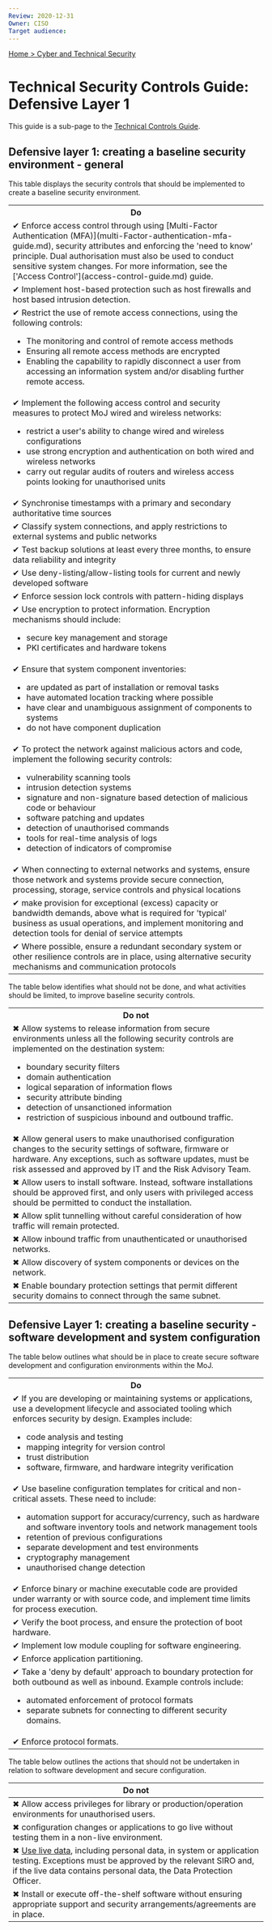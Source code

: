 ```yaml
---
Review: 2020-12-31
Owner: CISO
Target audience:
---
```


[Home > Cyber and Technical Security](home-security-policies-guides.md)

# Technical Security Controls Guide: Defensive Layer 1

This guide is a sub-page to the [Technical Controls Guide](technical-security-controls-guide.md).

## Defensive layer 1: creating a baseline security environment - general

This table displays the security controls that should be implemented to create a baseline security environment.

<table>
<tr><th>Do</th></tr>
<tr><td>✔ Enforce access control through using [Multi-Factor Authentication (MFA)](multi-Factor-authentication-mfa-guide.md), security attributes and enforcing the 'need to know' principle. Dual authorisation must also be used to conduct sensitive system changes. For more information, see the ['Access Control'](access-control-guide.md) guide.</td></tr>
<tr><td>✔ Implement host-based protection such as host firewalls and host based intrusion detection.</td></tr>
<tr><td>✔ Restrict the use of remote access connections, using the following controls:
<ul>
<li>The monitoring and control of remote access methods</li>
<li>Ensuring all remote access methods are encrypted</li>
<li>Enabling the capability to rapidly disconnect a user from accessing an information system and/or disabling further remote access.</li></ul></td></tr>
<tr><td>✔ Implement the following access control and security measures to protect MoJ wired and wireless networks:
<ul>
<li>restrict a user's ability to change wired and wireless configurations</li>
<li>use strong encryption and authentication on both wired and wireless networks</li>
<li>carry out regular audits of routers and wireless access points looking for unauthorised units</li>
</ul></td></tr>
<tr><td>✔ Synchronise timestamps with a primary and secondary authoritative time sources</td></tr>
<tr><td>✔ Classify system connections, and apply restrictions to external systems and public networks</td></tr>
<tr><td>✔ Test backup solutions at least every three months, to ensure data reliability and integrity</td></tr>
<tr><td>✔ Use deny-listing/allow-listing tools for current and newly developed software</td></tr>
<tr><td>✔ Enforce session lock controls with pattern-hiding displays</td></tr>
<tr><td>✔ Use encryption to protect information. Encryption mechanisms should include:
<ul>
<li>secure key management and storage</li>
<li>PKI certificates and hardware tokens</li></ul></td></tr>
<tr><td>✔ Ensure that system component inventories:
<ul>
<li>are updated as part of installation or removal tasks</li>
<li>have automated location tracking where possible</li>
<li>have clear and unambiguous assignment of components to systems</li>
<li>do not have component duplication</li></ul></td></tr>
<tr><td>✔ To protect the network against malicious actors and code, implement the following security controls:
<ul>
<li>vulnerability scanning tools</li>
<li>intrusion detection systems</li>
<li>signature and non-signature based detection of malicious code or behaviour</li>
<li>software patching and updates</li>
<li>detection of unauthorised commands</li>
<li>tools for real-time analysis of logs</li>
<li>detection of indicators of compromise</li></ul></td></tr>
<tr><td>✔ When connecting to external networks and systems, ensure those network and systems provide secure connection, processing, storage, service controls and physical locations</td></tr>
<tr><td>✔ make provision for exceptional (excess) capacity or bandwidth demands, above what is required for 'typical' business as usual operations, and implement monitoring and detection tools for denial of service attempts</td></tr>
<tr><td>✔ Where possible, ensure a redundant secondary system or other resilience controls are in place, using alternative security mechanisms and communication protocols</td></tr>
</table>

The table below identifies what should not be done, and what activities should be limited, to improve baseline security controls.

<table>
<tr><th>Do not</th></tr>
<tr><td>✖ Allow systems to release information from secure environments unless all the following security controls are implemented on the destination system:
<ul>
<li>boundary security filters</li>
<li>domain authentication</li>
<li>logical separation of information flows</li>
<li>security attribute binding</li>
<li>detection of unsanctioned information</li>
<li>restriction of suspicious inbound and outbound traffic.</li></ul></td></tr>
<tr><td>✖ Allow general users to make unauthorised configuration changes to the security settings of software, firmware or hardware. Any exceptions, such as software updates, must be risk assessed and approved by IT and the Risk Advisory Team.</td></tr>
<tr><td>✖ Allow users to install software. Instead, software installations should be approved first, and only users with privileged access should be permitted to conduct the installation.</td></tr>
<tr><td>✖ Allow split tunnelling without careful consideration of how traffic will remain protected.</td></tr>
<tr><td>✖ Allow inbound traffic from unauthenticated or unauthorised networks.</td></tr>
<tr><td>✖ Allow discovery of system components or devices on the network.</td></tr>
<tr><td>✖ Enable boundary protection settings that permit different security domains to connect through the same subnet.</td></tr>
</table>

## Defensive Layer 1: creating a baseline security - software development and system configuration

The table below outlines what should be in place to create secure software development and configuration environments within the MoJ.

<table>
<tr><th>Do</th></tr>
<tr><td>✔ If you are developing or maintaining systems or applications, use a development lifecycle and associated tooling which enforces security by design. Examples include:
<ul>
<li>code analysis and testing</li>
<li>mapping integrity for version control</li>
<li>trust distribution</li>
<li>software, firmware, and hardware integrity verification</li></ul></td></tr>
<tr><td>✔ Use baseline configuration templates for critical and non-critical assets. These need to include:
<ul>
<li>automation support for accuracy/currency, such as hardware and software inventory tools and network management tools</li>
<li>retention of previous configurations</li>
<li>separate development and test environments</li>
<li>cryptography management</li>
<li>unauthorised change detection</li></ul></td></tr>
<tr><td>✔ Enforce binary or machine executable code are provided under warranty or with source code, and implement time limits for process execution.</td></tr>
<tr><td>✔ Verify the boot process, and ensure the protection of boot hardware.</td></tr>
<tr><td>✔ Implement low module coupling for software engineering.</td></tr>
<tr><td>✔ Enforce application partitioning.</td></tr>
<tr><td>✔ Take a 'deny by default' approach to boundary protection for both outbound as well as inbound. Example controls include:
<ul>
<li>automated enforcement of protocol formats</li>
<li>separate subnets for connecting to different security domains.</li></ul></td></tr>
<tr><td>✔ Enforce protocol formats.</td></tr>
</table>

The table below outlines the actions that should not be undertaken in relation to software development and secure configuration.

| Do not |
|---|
| ✖ Allow access privileges for library or production/operation environments for unauthorised users. |
| ✖ configuration changes or applications to go live without testing them in a non-live environment. |
| ✖ [Use live data](https://ministryofjustice.github.io/security-guidance/using-live-data-for-testing-purposes/#using-live-data-for-testing-purposes), including personal data, in system or application testing. Exceptions must be approved by the relevant SIRO and, if the live data contains personal data, the Data Protection Officer. |
| ✖ Install or execute off-the-shelf software without ensuring appropriate support and security arrangements/agreements are in place. |

